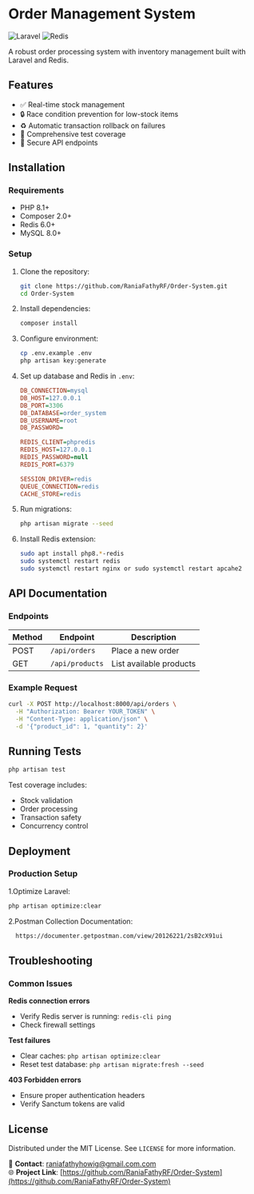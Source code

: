 # Order Management System

![Laravel](https://img.shields.io/badge/Laravel-FF2D20?style=for-the-badge&logo=laravel&logoColor=white)
![Redis](https://img.shields.io/badge/Redis-DC382D?style=for-the-badge&logo=redis&logoColor=white)

A robust order processing system with inventory management built with Laravel and Redis.

## Features

- ✅ Real-time stock management  
- 🔒 Race condition prevention for low-stock items  
- ♻️ Automatic transaction rollback on failures  
- 🧪 Comprehensive test coverage  
- 🔐 Secure API endpoints  

## Installation

### Requirements

- PHP 8.1+
- Composer 2.0+
- Redis 6.0+
- MySQL 8.0+

### Setup

1. Clone the repository:
   ```bash
   git clone https://github.com/RaniaFathyRF/Order-System.git
   cd Order-System
   ```

2. Install dependencies:
   ```bash
   composer install
   ```

3. Configure environment:
   ```bash
   cp .env.example .env
   php artisan key:generate
   ```

4. Set up database and Redis in `.env`:
   ```ini
   DB_CONNECTION=mysql
   DB_HOST=127.0.0.1
   DB_PORT=3306
   DB_DATABASE=order_system
   DB_USERNAME=root
   DB_PASSWORD=

   REDIS_CLIENT=phpredis
   REDIS_HOST=127.0.0.1
   REDIS_PASSWORD=null
   REDIS_PORT=6379
   
   SESSION_DRIVER=redis
   QUEUE_CONNECTION=redis
   CACHE_STORE=redis

   ```

5. Run migrations:
   ```bash
   php artisan migrate --seed
   ```

6. Install Redis extension:
   ```bash
   sudo apt install php8.*-redis 
   sudo systemctl restart redis
   sudo systemctl restart nginx or sudo systemctl restart apcahe2
   
   ```

## API Documentation

### Endpoints

| Method | Endpoint | Description |
|--------|----------|-------------|
| POST   | `/api/orders` | Place a new order |
| GET    | `/api/products` | List available products |

### Example Request

```bash
curl -X POST http://localhost:8000/api/orders \
  -H "Authorization: Bearer YOUR_TOKEN" \
  -H "Content-Type: application/json" \
  -d '{"product_id": 1, "quantity": 2}'
```

## Running Tests

```bash
php artisan test
```

Test coverage includes:
- Stock validation
- Order processing
- Transaction safety
- Concurrency control

## Deployment

### Production Setup
1.Optimize Laravel:
   ```bash
   php artisan optimize:clear
   ```
2.Postman Collection Documentation:
   ```bash
     https://documenter.getpostman.com/view/20126221/2sB2cX91ui
   ```
## Troubleshooting

### Common Issues

**Redis connection errors**
- Verify Redis server is running: `redis-cli ping`
- Check firewall settings

**Test failures**
- Clear caches: `php artisan optimize:clear`
- Reset test database: `php artisan migrate:fresh --seed`

**403 Forbidden errors**
- Ensure proper authentication headers
- Verify Sanctum tokens are valid

## License

Distributed under the MIT License. See `LICENSE` for more information.

📧 **Contact**: raniafathyhowig@gmail.com.com  
🌐 **Project Link**: [https://github.com/RaniaFathyRF/Order-System](https://github.com/RaniaFathyRF/Order-System)

